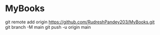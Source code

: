 # MyBooks
git remote add origin https://github.com/RudreshPandey203/MyBooks.git
git branch -M main
git push -u origin main
